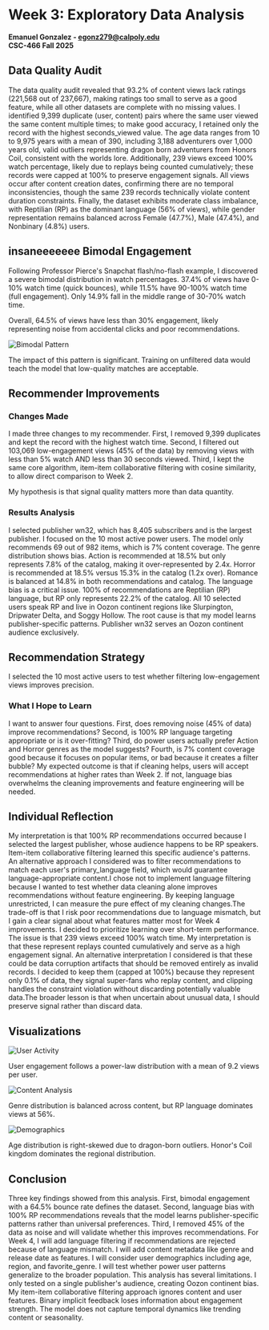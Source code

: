 # Week 3: Exploratory Data Analysis
**Emanuel Gonzalez - egonz279@calpoly.edu**  
**CSC-466 Fall 2025**

## Data Quality Audit 
The data quality audit revealed that 93.2% of content views lack ratings (221,568 out of 237,667), making ratings too small to serve as a good feature, while all other datasets are complete with no missing values. I identified 9,399 duplicate (user, content) pairs where the same user viewed the same content multiple times; to make good accuracy, I retained only the record with the highest seconds_viewed value. The age data ranges from 10 to 9,975 years with a mean of 390, including 3,188 adventurers over 1,000 years old, valid outliers representing dragon born adventurers from Honors Coil, consistent with the worlds lore. Additionally, 239 views exceed 100% watch percentage, likely due to replays being counted cumulatively; these records were capped at 100% to preserve engagement signals. All views occur after content creation dates, confirming there are no temporal inconsistencies, though the same 239 records technically violate content duration constraints. Finally, the dataset exhibits moderate class imbalance, with Reptilian (RP) as the dominant language (56% of views), while gender representation remains balanced across Female (47.7%), Male (47.4%), and Nonbinary (4.8%) users.

## insaneeeeeee Bimodal Engagement
Following Professor Pierce's Snapchat flash/no-flash example, I discovered a severe bimodal distribution in watch percentages. 37.4% of views have 0-10% watch time (quick bounces), while 11.5% have 90-100% watch time (full engagement). Only 14.9% fall in the middle range of 30-70% watch time.

Overall, 64.5% of views have less than 30% engagement, likely representing noise from accidental clicks and poor recommendations.

![Bimodal Pattern](eda_bimodality.png)

The impact of this pattern is significant. Training on unfiltered data would teach the model that low-quality matches are acceptable.

## Recommender Improvements

### Changes Made

I made three changes to my recommender. First, I removed 9,399 duplicates and kept the record with the highest watch time. Second, I filtered out 103,069 low-engagement views (45% of the data) by removing views with less than 5% watch AND less than 30 seconds viewed. Third, I kept the same core algorithm, item-item collaborative filtering with cosine similarity, to allow direct comparison to Week 2.

My hypothesis is that signal quality matters more than data quantity.

### Results Analysis

I selected publisher wn32, which has 8,405 subscribers and is the largest publisher. I focused on the 10 most active power users. The model only recommends 69 out of 982 items, which is 7% content coverage.
The genre distribution shows bias. Action is recommended at 18.5% but only represents 7.8% of the catalog, making it over-represented by 2.4x. Horror is recommended at 18.5% versus 15.3% in the catalog (1.2x over). Romance is balanced at 14.8% in both recommendations and catalog.
The language bias is a critical issue. 100% of recommendations are Reptilian (RP) language, but RP only represents 22.2% of the catalog. All 10 selected users speak RP and live in Oozon continent regions like Slurpington, Dripwater Delta, and Soggy Hollow.
The root cause is that my model learns publisher-specific patterns. Publisher wn32 serves an Oozon continent audience exclusively.

## Recommendation Strategy

I selected the 10 most active users to test whether filtering low-engagement views improves precision.

### What I Hope to Learn

I want to answer four questions. First, does removing noise (45% of data) improve recommendations? Second, is 100% RP language targeting appropriate or is it over-fitting? Third, do power users actually prefer Action and Horror genres as the model suggests? Fourth, is 7% content coverage good because it focuses on popular items, or bad because it creates a filter bubble? My expected outcome is that if cleaning helps, users will accept recommendations at higher rates than Week 2. If not, language bias overwhelms the cleaning improvements and feature engineering will be needed.

## Individual Reflection


My interpretation is that 100% RP recommendations occurred because I selected the largest publisher, whose audience happens to be RP speakers. Item-item collaborative filtering learned this specific audience's patterns.
An alternative approach I considered was to filter recommendations to match each user's primary_language field, which would guarantee language-appropriate content.I chose not to implement language filtering because I wanted to test whether data cleaning alone improves recommendations without feature engineering. By keeping language unrestricted, I can measure the pure effect of my cleaning changes.The trade-off is that I risk poor recommendations due to language mismatch, but I gain a clear signal about what features matter most for Week 4 improvements. I decided to prioritize learning over short-term performance.
The issue is that 239 views exceed 100% watch time. My interpretation is that these represent replays counted cumulatively and serve as a high engagement signal.
An alternative interpretation I considered is that these could be data corruption artifacts that should be removed entirely as invalid records. I decided to keep them (capped at 100%) because they represent only 0.1% of data, they signal super-fans who replay content, and clipping handles the constraint violation without discarding potentially valuable data.The broader lesson is that when uncertain about unusual data, I should preserve signal rather than discard data.

## Visualizations

![User Activity](eda_users.png)

User engagement follows a power-law distribution with a mean of 9.2 views per user.

![Content Analysis](eda_content.png)

Genre distribution is balanced across content, but RP language dominates views at 56%.

![Demographics](eda_demographics.png)

Age distribution is right-skewed due to dragon-born outliers. Honor's Coil kingdom dominates the regional distribution.

## Conclusion
Three key findings showed from this analysis. First, bimodal engagement with a 64.5% bounce rate defines the dataset. Second, language bias with 100% RP recommendations reveals that the model learns publisher-specific patterns rather than universal preferences. Third, I removed 45% of the data as noise and will validate whether this improves recommendations.
For Week 4, I will add language filtering if recommendations are rejected because of language mismatch. I will add content metadata like genre and release date as features. I will consider user demographics including age, region, and favorite_genre. I will test whether power user patterns generalize to the broader population.
This analysis has several limitations. I only tested on a single publisher's audience, creating Oozon continent bias. My item-item collaborative filtering approach ignores content and user features. Binary implicit feedback loses information about engagement strength. The model does not capture temporal dynamics like trending content or seasonality.